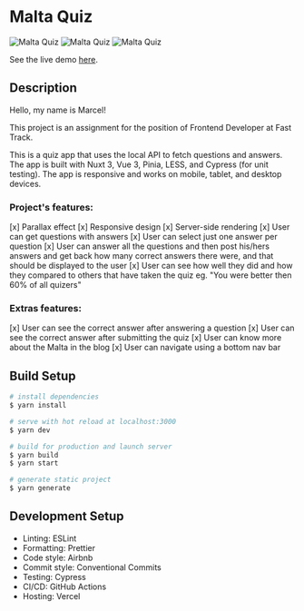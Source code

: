# Malta Quiz

![Malta Quiz](https://raw.githubusercontent.com/marcelxv/malta-quiz/public/img/repo-imgs/repo_001.png)
![Malta Quiz](https://raw.githubusercontent.com/marcelxv/malta-quiz/public/img/repo-imgs/repo_002.png)
![Malta Quiz](https://raw.githubusercontent.com/marcelxv/malta-quiz/public/img/repo-imgs/repo_003.png)

See the live demo [here](https://malta-quiz.vercel.app/).

## Description

Hello, my name is Marcel!

This project is an assignment for the position of Frontend Developer at Fast Track.

This is a quiz app that uses the local API to fetch questions and answers. The app is built with Nuxt 3, Vue 3, Pinia, LESS, and Cypress (for unit testing). The app is responsive and works on mobile, tablet, and desktop devices.

### Project's features:

[x] Parallax effect
[x] Responsive design
[x] Server-side rendering
[x] User can get questions with answers
[x] User can select just one answer per question
[x] User can answer all the questions and then post his/hers answers and get back how many correct answers there were, and that should be displayed to the user
[x] User can see how well they did and how they compared to others that have taken the quiz eg. "You were better then 60% of all quizers"

### Extras features:

[x] User can see the correct answer after answering a question
[x] User can see the correct answer after submitting the quiz
[x] User can know more about the Malta in the blog
[x] User can navigate using a bottom nav bar

## Build Setup

```bash
# install dependencies
$ yarn install

# serve with hot reload at localhost:3000
$ yarn dev

# build for production and launch server
$ yarn build
$ yarn start

# generate static project
$ yarn generate
```


## Development Setup

- Linting: ESLint
- Formatting: Prettier
- Code style: Airbnb
- Commit style: Conventional Commits
- Testing: Cypress
- CI/CD: GitHub Actions
- Hosting: Vercel

